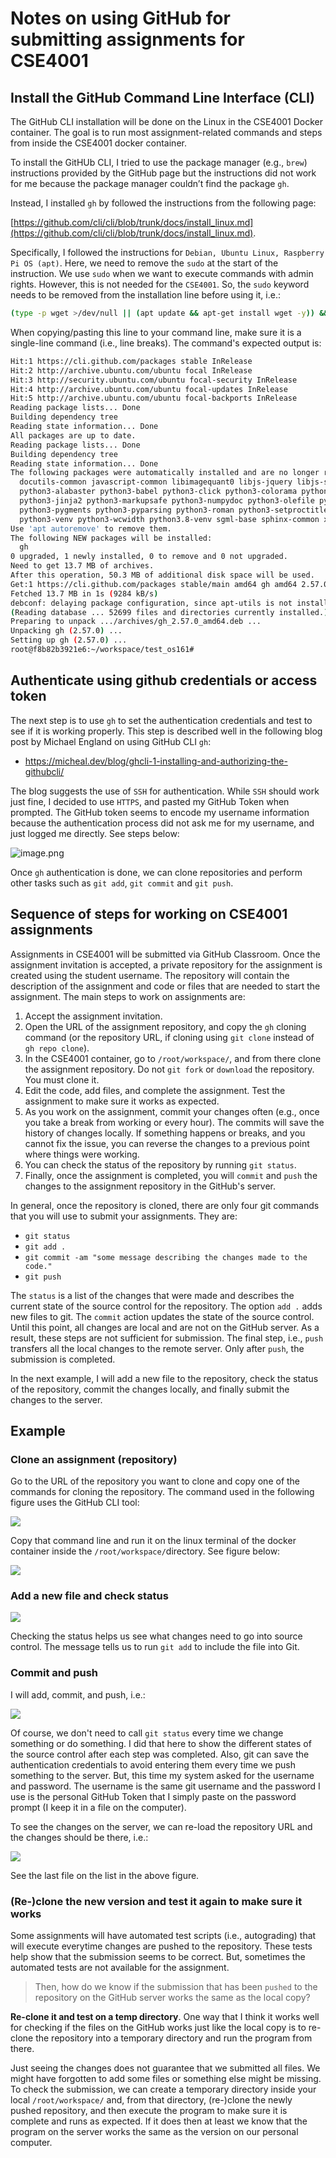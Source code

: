 # Notes on using GitHub for submitting assignments for CSE4001



## Install the GitHub Command Line Interface (CLI)

The GitHub CLI installation will be done on the Linux in the CSE4001 Docker container. The goal is to run most assignment-related commands and steps from inside the CSE4001 docker container. 

To install the GitHUb CLI, I tried to use the package manager (e.g.,  `brew`) instructions provided by the GitHub page but the instructions did not work for me because the package manager couldn’t find the package `gh`. 

Instead, I installed `gh` by followed the instructions from the following page: 

[https://github.com/cli/cli/blob/trunk/docs/install_linux.md](https://github.com/cli/cli/blob/trunk/docs/install_linux.md). 

Specifically, I followed the instructions for `Debian, Ubuntu Linux, Raspberry Pi OS (apt)`. Here, we need to remove the `sudo` at the start of the instruction. We use `sudo` when we want to execute commands with admin rights. However, this is not needed for the `CSE4001`. So, the `sudo` keyword needs to be removed from the installation line before using it, i.e.: 

```bash
(type -p wget >/dev/null || (apt update && apt-get install wget -y)) &&  mkdir -p -m 755 /etc/apt/keyrings && wget -qO- https://cli.github.com/packages/githubcli-archive-keyring.gpg | tee /etc/apt/keyrings/githubcli-archive-keyring.gpg > /dev/null && chmod go+r /etc/apt/keyrings/githubcli-archive-keyring.gpg && echo "deb [arch=$(dpkg --print-architecture) signed-by=/etc/apt/keyrings/githubcli-archive-keyring.gpg] https://cli.github.com/packages stable main" | tee /etc/apt/sources.list.d/github-cli.list > /dev/null && apt update && apt install gh -y
```

When copying/pasting this line to your command line, make sure it is a single-line command (i.e., line breaks). The command's expected output is:

```bash
Hit:1 https://cli.github.com/packages stable InRelease
Hit:2 http://archive.ubuntu.com/ubuntu focal InRelease
Hit:3 http://security.ubuntu.com/ubuntu focal-security InRelease
Hit:4 http://archive.ubuntu.com/ubuntu focal-updates InRelease
Hit:5 http://archive.ubuntu.com/ubuntu focal-backports InRelease
Reading package lists... Done
Building dependency tree       
Reading state information... Done
All packages are up to date.
Reading package lists... Done
Building dependency tree       
Reading state information... Done
The following packages were automatically installed and are no longer required:
  docutils-common javascript-common libimagequant0 libjs-jquery libjs-sphinxdoc libjs-underscore libwebpdemux2 python-babel-localedata
  python3-alabaster python3-babel python3-click python3-colorama python3-docopt python3-docutils python3-feedparser python3-imagesize
  python3-jinja2 python3-markupsafe python3-numpydoc python3-olefile python3-packaging python3-pil python3-ply python3-prompt-toolkit
  python3-pygments python3-pyparsing python3-roman python3-setproctitle python3-sigmavirus24-urltemplate python3-sphinx python3-tz
  python3-venv python3-wcwidth python3.8-venv sgml-base sphinx-common xml-core xonsh
Use 'apt autoremove' to remove them.
The following NEW packages will be installed:
  gh
0 upgraded, 1 newly installed, 0 to remove and 0 not upgraded.
Need to get 13.7 MB of archives.
After this operation, 50.3 MB of additional disk space will be used.
Get:1 https://cli.github.com/packages stable/main amd64 gh amd64 2.57.0 [13.7 MB]
Fetched 13.7 MB in 1s (9284 kB/s)
debconf: delaying package configuration, since apt-utils is not installed
(Reading database ... 52699 files and directories currently installed.)
Preparing to unpack .../archives/gh_2.57.0_amd64.deb ...
Unpacking gh (2.57.0) ...
Setting up gh (2.57.0) ...
root@f8b82b3921e6:~/workspace/test_os161#
```

## Authenticate using github credentials or access token
The next step is to use `gh` to set the authentication credentials and test to see if it is working properly. This step is described well in the following blog post by Michael England on using GitHub CLI `gh`: 

- https://micheal.dev/blog/ghcli-1-installing-and-authorizing-the-githubcli/

The blog suggests the use of `SSH` for authentication. While `SSH` should work just fine, I decided to use `HTTPS`, and pasted my GitHub Token when prompted. The GitHub token seems to encode my username information because the authentication process did not ask me for my username, and just logged me directly. See steps below:

![image.png](figs/auth.png)

Once `gh` authentication is done, we can clone repositories and perform other tasks such as `git add`, `git commit` and `git push`. 

## Sequence of steps for working on CSE4001 assignments

Assignments in CSE4001 will be submitted via GitHub Classroom. Once the assignment invitation is accepted, a private repository for the assignment is created using the student username. The repository will contain the description of the assignment and code or files that are needed to start the assignment. The main steps to work on assignments are: 

1. Accept the assignment invitation.
2. Open the URL of the assignment repository, and copy the `gh` cloning command (or the repository URL, if cloning using `git clone` instead of `gh repo clone`).
3. In the CSE4001 container, go to `/root/workspace/`, and from there clone the assignment repository. Do not `git fork` or `download` the repository. You must clone it. 
4. Edit the code, add files, and complete the assignment. Test the assignment to make sure it works as expected. 
5. As you work on the assignment, commit your changes often (e.g., once you take a break from working or every hour). The commits will save the history of changes locally. If something happens or breaks, and you cannot fix the issue, you can  reverse the changes to a previous point where things were working. 
6. You can check the status of the repository by running `git status`. 
7. Finally, once the assignment is completed, you will `commit` and `push` the changes to the assignment repository in the GitHub's server. 

In general, once the repository is cloned, there are only four git commands that you will use to submit your assignments. They are: 

- `git status`
- `git add .`
- `git commit -am "some message describing the changes made to the code."`
- `git push`

The `status` is a list of the changes that were made and describes the current state of the source control for the repository. The option `add .` adds new files to git. The `commit` action updates the state of the source control. Until this point, all changes are local and are not on the GitHub server. As a result, these steps are not sufficient for submission. The final step, i.e., `push` transfers all the local changes to the remote server. Only after `push`, the submission is completed. 

In the next example, I will add a new file to the repository, check the status of the repository, commit the changes locally, and finally submit the changes to the server. 

## Example

### Clone an assignment (repository)

Go to the URL of the repository you want to clone and copy one of the commands for cloning the repository. The command used in the following figure uses the GitHub CLI tool: 

![](figs/clone.png)

Copy that command line and run it on the linux terminal of the docker container inside the `/root/workspace/`directory. See figure below:

![](figs/example_cloning.jpg)


### Add a new file and check status

![](figs/example_addfile.jpg)

Checking the status helps us see what changes need to go into source control. The message tells us to run `git add` to include the file into Git. 

### Commit and push

I will add, commit, and push, i.e.: 

![](figs/example_push.jpg)

Of course, we don't need to call `git status` every time we change something or do something. I did that here to show the different states of the source control after each step was completed. Also, git can save the authentication credentials to avoid entering them every time we push something to the server. But, this time my system asked for the username and password. The username is the same git username and the password I use is the personal GitHub Token that I simply paste on the password prompt (I keep it in a file on the computer).

To see the changes on the server, we can re-load the repository URL and the changes should be there, i.e.: 

![](figs/example_finalview.jpg)

See the last file on the list in the above figure. 

### (Re-)clone the new version and test it again to make sure it works

Some assignments will have automated test scripts (i.e., autograding) that will execute everytime changes are pushed to the repository. These tests help show that the submission seems to be correct. But, sometimes the automated tests are not available for the assignment. 

> Then, how do we know if the submission that has been `pushed` to the repository on the GitHub server works the same as the local copy? 

**Re-clone it and test on a temp directory**. One way that I think it works well for checking if the files on the GitHub works just like the local copy is to re-clone the repository into a temporary directory and run the program from there. 

Just seeing the changes does not guarantee that we submitted all files. We might have forgotten to add some files or something else might be missing. To check the submission, we can create a temporary directory inside your local `/root/workspace/` and, from that directory, (re-)clone the newly pushed repository, and then execute the program to make sure it is complete and runs as expected. If it does then at least we know that the program on the server works the same as the version on our personal computer. 


